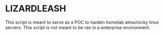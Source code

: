 # LIZARDLEASH

This script is meant to serve as a POC to harden homelab alma/rocky linux servers. This script is not meant to be ran in a enterprise environment. 
